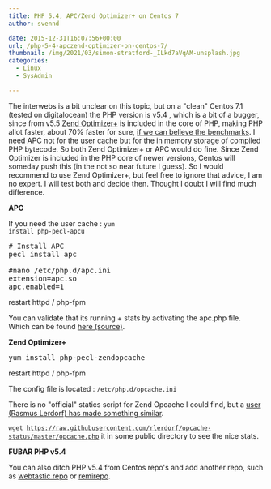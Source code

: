 ```yaml
---
title: PHP 5.4, APC/Zend Optimizer+ on Centos 7
author: svennd

date: 2015-12-31T16:07:56+00:00
url: /php-5-4-apczend-optimizer-on-centos-7/
thumbnail: /img/2021/03/simon-stratford-_ILkd7aVqAM-unsplash.jpg
categories:
  - Linux
  - SysAdmin

---
```

The interwebs is a bit unclear on this topic, but on a "clean" Centos 7.1 (tested on digitalocean) the PHP version is v5.4 , which is a bit of a bugger, since from v5.5 [Zend Optimizer+][1] is included in the core of PHP, making PHP allot faster, about 70% faster for sure, [if we can believe the benchmarks][2]. I need APC not for the user cache but for the in memory storage of compiled PHP bytecode. So both Zend Optimizer+ or APC would do fine. Since Zend Optimizer is included in the PHP core of newer versions, Centos will someday push this (in the not so near future I guess). So I would recommend to use Zend Optimizer+, but feel free to ignore that advice, I am no expert. I will test both and decide then. Thought I doubt I will find much difference.

**APC**

If you need the user cache : <code class="EnlighterJSRAW" data-enlighter-language="null">yum install php-pecl-apcu</code>

<pre class="EnlighterJSRAW" data-enlighter-linenumbers="false"># Install APC
pecl install apc

#nano /etc/php.d/apc.ini
extension=apc.so
apc.enabled=1
</pre>

restart httpd / php-fpm

You can validate that its running + stats by activating the apc.php file. Which can be found [here (source)][3].

**Zend Optimizer+**

<pre>yum install php-pecl-zendopcache</pre>

restart httpd / php-fpm

The config file is located : <code class="EnlighterJSRAW" data-enlighter-language="null">/etc/php.d/opcache.ini</code>

There is no "official" statics script for Zend Opcache I could find, but a [user (Rasmus Lerdorf) has made something similar][4].

<code class="EnlighterJSRAW" data-enlighter-language="null">wget https://raw.githubusercontent.com/rlerdorf/opcache-status/master/opcache.php</code> it in some public directory to see the nice stats.

**FUBAR PHP v5.4**

You can also ditch PHP v5.4 from Centos repo's and add another repo, such as [webtastic repo][5] or [remirepo][6].

 [1]: https://wiki.php.net/rfc/optimizerplus
 [2]: https://docs.google.com/spreadsheets/d/1SywM4I91Cf4gyRniPlc7LML7Tc5ikZjzEjYUt04z_mY/edit#gid=0
 [3]: http://git.php.net/?p=pecl/caching/apc.git;a=blob_plain;f=apc.php;hb=HEAD
 [4]: https://github.com/rlerdorf/opcache-status
 [5]: https://webtatic.com
 [6]: http://blog.remirepo.net/